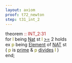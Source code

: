 ```yaml
---
layout: axiom
proof: t72_newton
step: t31_int_2
---
```


<div class="mizar">
<span class="kw">theorem </span><a NAME="T31"><span class="comment"><font color="firebrick">:: INT_2:31</font></span><br></a><div class="add"> for <font color="Olive" title="b1">l</font> being   <a href="http://grid01.ciirc.cvut.cz/~mptp/7.13.01_4.181.1147/html/ordinal1.html#NM5" title="ORDINAL1:NM.5">Nat</a>  st <font color="Olive" title="b1">l</font> <a href="http://grid01.ciirc.cvut.cz/~mptp/7.13.01_4.181.1147/html/xxreal_0.html#NR2" title="XXREAL_0:NR.2">&gt;=</a> 2 holds <br> ex <font color="Olive" title="b2">p</font> being    <a href="http://grid01.ciirc.cvut.cz/~mptp/7.13.01_4.181.1147/html/subset_1.html#M1" title="SUBSET_1:mode.1">Element</a> of  <a href="http://grid01.ciirc.cvut.cz/~mptp/7.13.01_4.181.1147/html/numbers.html#K5" title="NUMBERS:func.5">NAT</a>  st <br>( <font color="Olive" title="b2">p</font> is  <a href="http://grid01.ciirc.cvut.cz/~mptp/7.13.01_4.181.1147/html/int_2.html#V1" title="INT_2:attr.1">prime</a>  &amp; <font color="Olive" title="b2">p</font> <a href="http://grid01.ciirc.cvut.cz/~mptp/7.13.01_4.181.1147/html/int_1.html#R1" title="INT_1:pred.1">divides</a> <font color="Olive" title="b1">l</font> )</div><span class="kw">end;</span>
</div>
